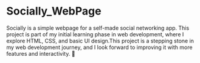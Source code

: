 # Socially_WebPage
 Socially is a simple webpage for a self-made social networking app. This project is part of my initial learning phase in web development, where I explore HTML, CSS, and basic UI design.This project is a stepping stone in my web development journey, and I look forward to improving it with more features and interactivity. 🚀
